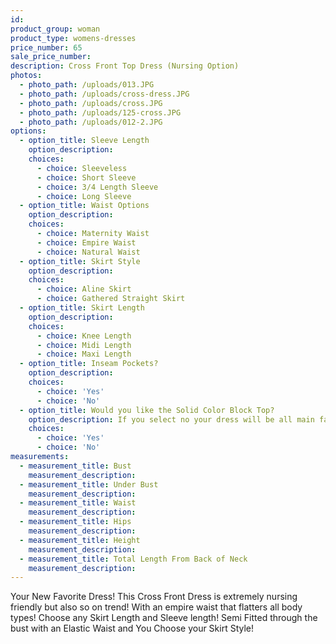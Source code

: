 ```yaml
---
id:
product_group: woman
product_type: womens-dresses
price_number: 65
sale_price_number:
description: Cross Front Top Dress (Nursing Option)
photos:
  - photo_path: /uploads/013.JPG
  - photo_path: /uploads/cross-dress.JPG
  - photo_path: /uploads/cross.JPG
  - photo_path: /uploads/125-cross.JPG
  - photo_path: /uploads/012-2.JPG
options:
  - option_title: Sleeve Length
    option_description:
    choices:
      - choice: Sleeveless
      - choice: Short Sleeve
      - choice: 3/4 Length Sleeve
      - choice: Long Sleeve
  - option_title: Waist Options
    option_description:
    choices:
      - choice: Maternity Waist
      - choice: Empire Waist
      - choice: Natural Waist
  - option_title: Skirt Style
    option_description:
    choices:
      - choice: Aline Skirt
      - choice: Gathered Straight Skirt
  - option_title: Skirt Length
    option_description:
    choices:
      - choice: Knee Length
      - choice: Midi Length
      - choice: Maxi Length
  - option_title: Inseam Pockets?
    option_description:
    choices:
      - choice: 'Yes'
      - choice: 'No'
  - option_title: Would you like the Solid Color Block Top?
    option_description: If you select no your dress will be all main fabric
    choices:
      - choice: 'Yes'
      - choice: 'No'
measurements:
  - measurement_title: Bust
    measurement_description:
  - measurement_title: Under Bust
    measurement_description:
  - measurement_title: Waist
    measurement_description:
  - measurement_title: Hips
    measurement_description:
  - measurement_title: Height
    measurement_description:
  - measurement_title: Total Length From Back of Neck
    measurement_description:
---
```


Your New Favorite Dress\! This Cross Front Dress is extremely nursing friendly but also so on trend\! With an empire waist that flatters all body types\! Choose any Skirt Length and Sleeve length\! Semi Fitted through the bust with an Elastic Waist and You Choose your Skirt Style\!